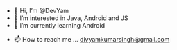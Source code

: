 - 👋 Hi, I’m @DevYam
- 👀 I’m interested in Java, Android and JS
- 🌱 I’m currently learning Android
<!---
- 💞️ I’m looking to collaborate on ...
--->
- 📫 How to reach me ...
divyamkumarsingh@gmail.com

<!---
DevYam/DevYam is a ✨ special ✨ repository because its `README.md` (this file) appears on your GitHub profile.
You can click the Preview link to take a look at your changes.
--->
